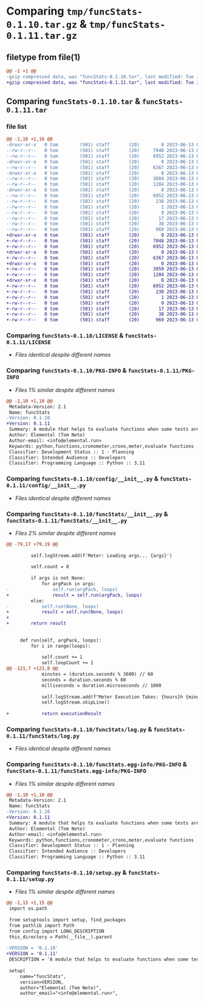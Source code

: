 # Comparing `tmp/funcStats-0.1.10.tar.gz` & `tmp/funcStats-0.1.11.tar.gz`

## filetype from file(1)

```diff
@@ -1 +1 @@
-gzip compressed data, was "funcStats-0.1.10.tar", last modified: Tue Jun 13 02:26:41 2023, max compression
+gzip compressed data, was "funcStats-0.1.11.tar", last modified: Tue Jun 13 02:47:19 2023, max compression
```

## Comparing `funcStats-0.1.10.tar` & `funcStats-0.1.11.tar`

### file list

```diff
@@ -1,16 +1,16 @@
-drwxr-xr-x   0 tom        (501) staff       (20)        0 2023-06-13 02:26:41.893768 funcStats-0.1.10/
--rw-r--r--   0 tom        (501) staff       (20)     7048 2023-06-13 01:44:59.000000 funcStats-0.1.10/LICENSE
--rw-r--r--   0 tom        (501) staff       (20)     6952 2023-06-13 02:26:41.893316 funcStats-0.1.10/PKG-INFO
-drwxr-xr-x   0 tom        (501) staff       (20)        0 2023-06-13 02:26:41.886222 funcStats-0.1.10/config/
--rw-r--r--   0 tom        (501) staff       (20)     6367 2023-06-13 01:50:30.000000 funcStats-0.1.10/config/__init__.py
-drwxr-xr-x   0 tom        (501) staff       (20)        0 2023-06-13 02:26:41.887902 funcStats-0.1.10/funcStats/
--rw-r--r--   0 tom        (501) staff       (20)     3884 2023-06-13 02:25:52.000000 funcStats-0.1.10/funcStats/__init__.py
--rw-r--r--   0 tom        (501) staff       (20)     1204 2023-06-13 01:44:59.000000 funcStats-0.1.10/funcStats/log.py
-drwxr-xr-x   0 tom        (501) staff       (20)        0 2023-06-13 02:26:41.892663 funcStats-0.1.10/funcStats.egg-info/
--rw-r--r--   0 tom        (501) staff       (20)     6952 2023-06-13 02:26:41.000000 funcStats-0.1.10/funcStats.egg-info/PKG-INFO
--rw-r--r--   0 tom        (501) staff       (20)      238 2023-06-13 02:26:41.000000 funcStats-0.1.10/funcStats.egg-info/SOURCES.txt
--rw-r--r--   0 tom        (501) staff       (20)        1 2023-06-13 02:26:41.000000 funcStats-0.1.10/funcStats.egg-info/dependency_links.txt
--rw-r--r--   0 tom        (501) staff       (20)        9 2023-06-13 02:26:41.000000 funcStats-0.1.10/funcStats.egg-info/requires.txt
--rw-r--r--   0 tom        (501) staff       (20)       17 2023-06-13 02:26:41.000000 funcStats-0.1.10/funcStats.egg-info/top_level.txt
--rw-r--r--   0 tom        (501) staff       (20)       38 2023-06-13 02:26:41.893906 funcStats-0.1.10/setup.cfg
--rw-r--r--   0 tom        (501) staff       (20)      969 2023-06-13 02:26:30.000000 funcStats-0.1.10/setup.py
+drwxr-xr-x   0 tom        (501) staff       (20)        0 2023-06-13 02:47:19.438740 funcStats-0.1.11/
+-rw-r--r--   0 tom        (501) staff       (20)     7048 2023-06-13 01:44:59.000000 funcStats-0.1.11/LICENSE
+-rw-r--r--   0 tom        (501) staff       (20)     6952 2023-06-13 02:47:19.438362 funcStats-0.1.11/PKG-INFO
+drwxr-xr-x   0 tom        (501) staff       (20)        0 2023-06-13 02:47:19.434139 funcStats-0.1.11/config/
+-rw-r--r--   0 tom        (501) staff       (20)     6367 2023-06-13 01:50:30.000000 funcStats-0.1.11/config/__init__.py
+drwxr-xr-x   0 tom        (501) staff       (20)        0 2023-06-13 02:47:19.435302 funcStats-0.1.11/funcStats/
+-rw-r--r--   0 tom        (501) staff       (20)     3959 2023-06-13 02:46:53.000000 funcStats-0.1.11/funcStats/__init__.py
+-rw-r--r--   0 tom        (501) staff       (20)     1204 2023-06-13 01:44:59.000000 funcStats-0.1.11/funcStats/log.py
+drwxr-xr-x   0 tom        (501) staff       (20)        0 2023-06-13 02:47:19.437809 funcStats-0.1.11/funcStats.egg-info/
+-rw-r--r--   0 tom        (501) staff       (20)     6952 2023-06-13 02:47:19.000000 funcStats-0.1.11/funcStats.egg-info/PKG-INFO
+-rw-r--r--   0 tom        (501) staff       (20)      238 2023-06-13 02:47:19.000000 funcStats-0.1.11/funcStats.egg-info/SOURCES.txt
+-rw-r--r--   0 tom        (501) staff       (20)        1 2023-06-13 02:47:19.000000 funcStats-0.1.11/funcStats.egg-info/dependency_links.txt
+-rw-r--r--   0 tom        (501) staff       (20)        9 2023-06-13 02:47:19.000000 funcStats-0.1.11/funcStats.egg-info/requires.txt
+-rw-r--r--   0 tom        (501) staff       (20)       17 2023-06-13 02:47:19.000000 funcStats-0.1.11/funcStats.egg-info/top_level.txt
+-rw-r--r--   0 tom        (501) staff       (20)       38 2023-06-13 02:47:19.438852 funcStats-0.1.11/setup.cfg
+-rw-r--r--   0 tom        (501) staff       (20)      969 2023-06-13 02:47:06.000000 funcStats-0.1.11/setup.py
```

### Comparing `funcStats-0.1.10/LICENSE` & `funcStats-0.1.11/LICENSE`

 * *Files identical despite different names*

### Comparing `funcStats-0.1.10/PKG-INFO` & `funcStats-0.1.11/PKG-INFO`

 * *Files 1% similar despite different names*

```diff
@@ -1,10 +1,10 @@
 Metadata-Version: 2.1
 Name: funcStats
-Version: 0.1.10
+Version: 0.1.11
 Summary: A module that helps to evaluate functions when some tests are needed
 Author: Elemental (Tom Neto)
 Author-email: <info@elemental.run>
 Keywords: python,functions,cronometer,crono,meter,evaluate functions
 Classifier: Development Status :: 1 - Planning
 Classifier: Intended Audience :: Developers
 Classifier: Programming Language :: Python :: 3.11
```

### Comparing `funcStats-0.1.10/config/__init__.py` & `funcStats-0.1.11/config/__init__.py`

 * *Files identical despite different names*

### Comparing `funcStats-0.1.10/funcStats/__init__.py` & `funcStats-0.1.11/funcStats/__init__.py`

 * *Files 2% similar despite different names*

```diff
@@ -79,17 +79,19 @@
 
         self.logStream.add(f'Meter: Loading args... {args}')
 
         self.count = 0
 
         if args is not None:
             for argPack in args:
-                self.run(argPack, loops)
+                result = self.run(argPack, loops)
         else:
-            self.run(None, loops)
+            result = self.run(None, loops)
+
+        return result
 
 
     def run(self, argPack, loops):
         for i in range(loops):
 
             self.count += 1
             self.loopCount += 1
@@ -121,7 +123,8 @@
             minutes = (duration.seconds % 3600) // 60
             seconds = duration.seconds % 60
             milliseconds = duration.microseconds // 1000
 
             self.logStream.add(f"Meter Execution Takes: {hours}h {minutes}m {seconds}s {milliseconds}ms")
             self.logStream.skipLine()
 
+            return executionResult
```

### Comparing `funcStats-0.1.10/funcStats/log.py` & `funcStats-0.1.11/funcStats/log.py`

 * *Files identical despite different names*

### Comparing `funcStats-0.1.10/funcStats.egg-info/PKG-INFO` & `funcStats-0.1.11/funcStats.egg-info/PKG-INFO`

 * *Files 1% similar despite different names*

```diff
@@ -1,10 +1,10 @@
 Metadata-Version: 2.1
 Name: funcStats
-Version: 0.1.10
+Version: 0.1.11
 Summary: A module that helps to evaluate functions when some tests are needed
 Author: Elemental (Tom Neto)
 Author-email: <info@elemental.run>
 Keywords: python,functions,cronometer,crono,meter,evaluate functions
 Classifier: Development Status :: 1 - Planning
 Classifier: Intended Audience :: Developers
 Classifier: Programming Language :: Python :: 3.11
```

### Comparing `funcStats-0.1.10/setup.py` & `funcStats-0.1.11/setup.py`

 * *Files 1% similar despite different names*

```diff
@@ -1,15 +1,15 @@
 import os.path
 
 from setuptools import setup, find_packages
 from pathlib import Path
 from config import LONG_DESCRIPTION
 this_directory = Path(__file__).parent
 
-VERSION = '0.1.10'
+VERSION = '0.1.11'
 DESCRIPTION = 'A module that helps to evaluate functions when some tests are needed'
 
 setup(
     name="funcStats",
     version=VERSION,
     author="Elemental (Tom Neto)",
     author_email="<info@elemental.run>",
```

